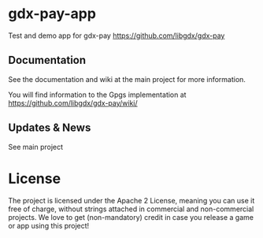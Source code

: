 # gdx-pay-app

Test and demo app for gdx-pay https://github.com/libgdx/gdx-pay

## Documentation
See the documentation and wiki at the main project for more information.

You will find information to the Gpgs implementation at
https://github.com/libgdx/gdx-pay/wiki/

## Updates & News
See main project

# License

The project is licensed under the Apache 2 License, meaning you can use it free of charge, without strings attached in commercial and non-commercial projects. We love to get (non-mandatory) credit in case you release a game or app using this project!
